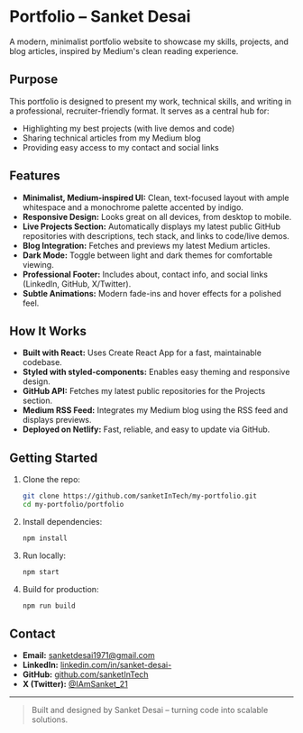 # Portfolio – Sanket Desai

A modern, minimalist portfolio website to showcase my skills, projects, and blog articles, inspired by Medium's clean reading experience.

## Purpose
This portfolio is designed to present my work, technical skills, and writing in a professional, recruiter-friendly format. It serves as a central hub for:
- Highlighting my best projects (with live demos and code)
- Sharing technical articles from my Medium blog
- Providing easy access to my contact and social links

## Features
- **Minimalist, Medium-inspired UI:** Clean, text-focused layout with ample whitespace and a monochrome palette accented by indigo.
- **Responsive Design:** Looks great on all devices, from desktop to mobile.
- **Live Projects Section:** Automatically displays my latest public GitHub repositories with descriptions, tech stack, and links to code/live demos.
- **Blog Integration:** Fetches and previews my latest Medium articles.
- **Dark Mode:** Toggle between light and dark themes for comfortable viewing.
- **Professional Footer:** Includes about, contact info, and social links (LinkedIn, GitHub, X/Twitter).
- **Subtle Animations:** Modern fade-ins and hover effects for a polished feel.

## How It Works
- **Built with React:** Uses Create React App for a fast, maintainable codebase.
- **Styled with styled-components:** Enables easy theming and responsive design.
- **GitHub API:** Fetches my latest public repositories for the Projects section.
- **Medium RSS Feed:** Integrates my Medium blog using the RSS feed and displays previews.
- **Deployed on Netlify:** Fast, reliable, and easy to update via GitHub.

## Getting Started
1. Clone the repo:
   ```sh
   git clone https://github.com/sanketInTech/my-portfolio.git
   cd my-portfolio/portfolio
   ```
2. Install dependencies:
   ```sh
   npm install
   ```
3. Run locally:
   ```sh
   npm start
   ```
4. Build for production:
   ```sh
   npm run build
   ```

## Contact
- **Email:** sanketdesai1971@gmail.com
- **LinkedIn:** [linkedin.com/in/sanket-desai-](https://www.linkedin.com/in/sanket-desai-/)
- **GitHub:** [github.com/sanketInTech](https://github.com/sanketInTech)
- **X (Twitter):** [@IAmSanket_21](https://x.com/IAmSanket_21)

---

> Built and designed by Sanket Desai – turning code into scalable solutions. 